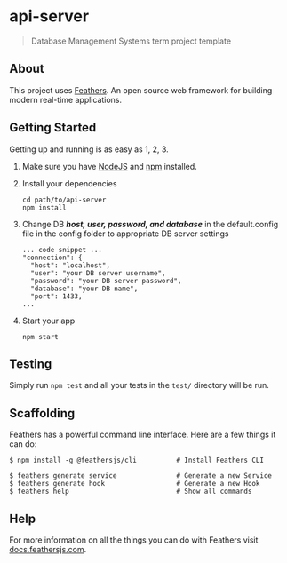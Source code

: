 # api-server

> Database Management Systems term project template

## About

This project uses [Feathers](http://feathersjs.com). An open source web framework for building modern real-time applications.

## Getting Started

Getting up and running is as easy as 1, 2, 3.

1. Make sure you have [NodeJS](https://nodejs.org/) and [npm](https://www.npmjs.com/) installed.
2. Install your dependencies

    ```
    cd path/to/api-server
    npm install
    ```

3. Change DB ***host, user, password, and database*** in the default.config file in the config folder to appropriate DB server settings

    ```
    ... code snippet ...
    "connection": {
      "host": "localhost",
      "user": "your DB server username",
      "password": "your DB server password",
      "database": "your DB name",
      "port": 1433,
    ... 
    
    ```
 
 4. Start your app

    ```
    npm start
    ```

## Testing

Simply run `npm test` and all your tests in the `test/` directory will be run.

## Scaffolding

Feathers has a powerful command line interface. Here are a few things it can do:

```
$ npm install -g @feathersjs/cli          # Install Feathers CLI

$ feathers generate service               # Generate a new Service
$ feathers generate hook                  # Generate a new Hook
$ feathers help                           # Show all commands
```

## Help

For more information on all the things you can do with Feathers visit [docs.feathersjs.com](http://docs.feathersjs.com).
